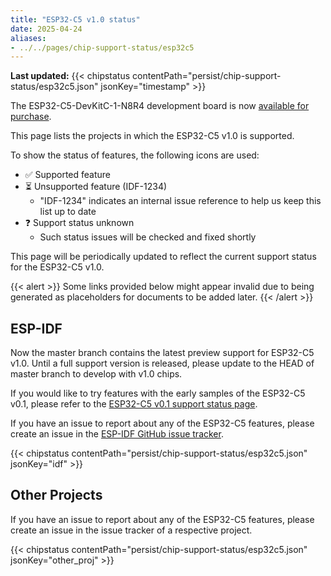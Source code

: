```yaml
---
title: "ESP32-C5 v1.0 status"
date: 2025-04-24
aliases:
- ../../pages/chip-support-status/esp32c5
---
```


**Last updated:** {{< chipstatus contentPath="persist/chip-support-status/esp32c5.json" jsonKey="timestamp" >}}

The ESP32-C5-DevKitC-1-N8R4 development board is now [available for purchase](../../../blog/2025/05/news-esp32c5-mp/#where-to-buy).

This page lists the projects in which the ESP32-C5 v1.0 is supported.

To show the status of features, the following icons are used:

- :white_check_mark: Supported feature
- :hourglass_flowing_sand: Unsupported feature (IDF-1234)
  - \"IDF-1234\" indicates an internal issue reference to help us keep this list up to date
- :question: Support status unknown
  - Such status issues will be checked and fixed shortly

This page will be periodically updated to reflect the current support status for the ESP32-C5 v1.0.

{{< alert >}}
  Some links provided below might appear invalid due to being generated as placeholders for documents to be added later.
{{< /alert >}}


## ESP-IDF

Now the master branch contains the latest preview support for ESP32-C5 v1.0. Until a full support version is released, please update to the HEAD of master branch to develop with v1.0 chips.

If you would like to try features with the early samples of the ESP32-C5 v0.1, please refer to the [ESP32-C5 v0.1 support status page](https://github.com/espressif/esp-idf/issues/14021).

If you have an issue to report about any of the ESP32-C5 features, please create an issue in the [ESP-IDF GitHub issue tracker](https://github.com/espressif/esp-idf/issues).

{{< chipstatus contentPath="persist/chip-support-status/esp32c5.json" jsonKey="idf" >}}


## Other Projects

If you have an issue to report about any of the ESP32-C5 features, please create an issue in the issue tracker of a respective project.

{{< chipstatus contentPath="persist/chip-support-status/esp32c5.json" jsonKey="other_proj" >}}
